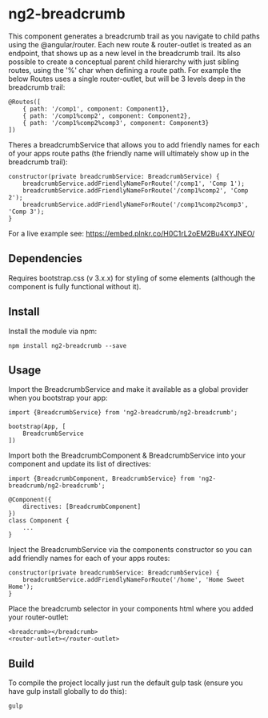 # ng2-breadcrumb
This component generates a breadcrumb trail as you navigate to child paths using the @angular/router. Each new route & router-outlet is treated as an endpoint, 
that shows up as a new level in the breadcrumb trail. Its also possible to create a conceptual parent child hierarchy with just sibling routes, using the '%' char when defining a route path. 
For example the below Routes uses a single router-outlet, but will be 3 levels deep in the breadcrumb trail:

	@Routes([
		{ path: '/comp1', component: Component1},
		{ path: '/comp1%comp2', component: Component2},
		{ path: '/comp1%comp2%comp3', component: Component3}
	])

Theres a breadcrumbService that allows you to add friendly names for each of your apps route paths (the friendly name will ultimately show up in the breadcrumb trail):

	constructor(private breadcrumbService: BreadcrumbService) {
		breadcrumbService.addFriendlyNameForRoute('/comp1', 'Comp 1');
		breadcrumbService.addFriendlyNameForRoute('/comp1%comp2', 'Comp 2');
		breadcrumbService.addFriendlyNameForRoute('/comp1%comp2%comp3', 'Comp 3');
	}

For a live example see: https://embed.plnkr.co/H0C1rL2oEM2Bu4XYJNEO/

## Dependencies
Requires bootstrap.css (v 3.x.x) for styling of some elements (although the component is fully functional without it).

## Install
Install the module via npm:

    npm install ng2-breadcrumb --save

## Usage
Import the BreadcrumbService and make it available as a global provider when you bootstrap your app:

	import {BreadcrumbService} from 'ng2-breadcrumb/ng2-breadcrumb';

	bootstrap(App, [
		BreadcrumbService
	])

Import both the BreadcrumbComponent & BreadcrumbService into your component and update its list of directives:

	import {BreadcrumbComponent, BreadcrumbService} from 'ng2-breadcrumb/ng2-breadcrumb';

	@Component({
		directives: [BreadcrumbComponent]
	})
	class Component {
		...
	}
	
Inject the BreadcrumbService via the components constructor so you can add friendly names for each of your apps routes:

	constructor(private breadcrumbService: BreadcrumbService) {
		breadcrumbService.addFriendlyNameForRoute('/home', 'Home Sweet Home');
	}

Place the breadcrumb selector in your components html where you added your router-outlet:

	<breadcrumb></breadcrumb>
	<router-outlet></router-outlet>
    
## Build
To compile the project locally just run the default gulp task (ensure you have gulp install globally to do this):

    gulp
